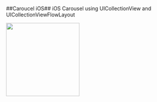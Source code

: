 ##Caroucel iOS##
iOS Carousel using UICollectionView and UICollectionViewFlowLayout

<img src="Demo.gif" width="200"/>
